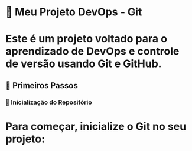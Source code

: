 # 🚀 Meu Projeto DevOps - Git

# Este é um projeto voltado para o aprendizado de DevOps e controle de versão usando Git e GitHub.

## 📌 Primeiros Passos

### 🔹 Inicialização do Repositório
# Para começar, inicialize o Git no seu projeto:



